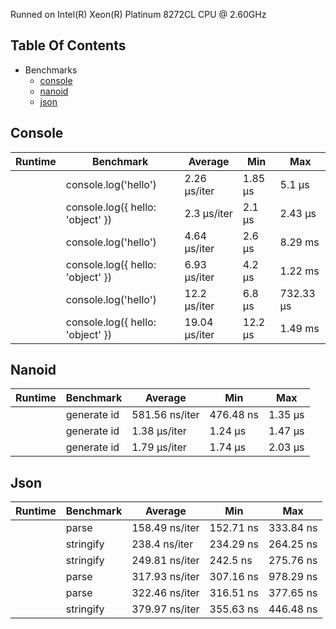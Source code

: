 Runned on Intel(R) Xeon(R) Platinum 8272CL CPU @ 2.60GHz

## Table Of Contents

- Benchmarks
   - [console](#console)
   - [nanoid](#nanoid)
   - [json](#json)

## Console
| Runtime | Benchmark                        | Average       | Min     | Max       |
| ------- | -------------------------------- | ------------- | ------- | --------- |
|         | console.log('hello')             | 2.26 µs/iter  | 1.85 µs | 5.1 µs    |
|         | console.log({ hello: 'object' }) | 2.3 µs/iter   | 2.1 µs  | 2.43 µs   |
|         | console.log('hello')             | 4.64 µs/iter  | 2.6 µs  | 8.29 ms   |
|         | console.log({ hello: 'object' }) | 6.93 µs/iter  | 4.2 µs  | 1.22 ms   |
|         | console.log('hello')             | 12.2 µs/iter  | 6.8 µs  | 732.33 µs |
|         | console.log({ hello: 'object' }) | 19.04 µs/iter | 12.2 µs | 1.49 ms   |

## Nanoid
| Runtime | Benchmark   | Average        | Min       | Max     |
| ------- | ----------- | -------------- | --------- | ------- |
|         | generate id | 581.56 ns/iter | 476.48 ns | 1.35 µs |
|         | generate id | 1.38 µs/iter   | 1.24 µs   | 1.47 µs |
|         | generate id | 1.79 µs/iter   | 1.74 µs   | 2.03 µs |

## Json
| Runtime | Benchmark | Average        | Min       | Max       |
| ------- | --------- | -------------- | --------- | --------- |
|         | parse     | 158.49 ns/iter | 152.71 ns | 333.84 ns |
|         | stringify | 238.4 ns/iter  | 234.29 ns | 264.25 ns |
|         | stringify | 249.81 ns/iter | 242.5 ns  | 275.76 ns |
|         | parse     | 317.93 ns/iter | 307.16 ns | 978.29 ns |
|         | parse     | 322.46 ns/iter | 316.51 ns | 377.65 ns |
|         | stringify | 379.97 ns/iter | 355.63 ns | 446.48 ns |

